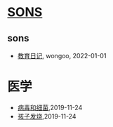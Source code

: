 # [SONS](https://wongoo.github.io/sons)

## sons
* [教育日记](/diary-2022), wongoo, 2022-01-01
# 医学
* [病毒和细菌](/medicine/virus-and-germ),2019-11-24
* [孩子发烧](/medicine/how-to-handle-fever),2019-11-24
